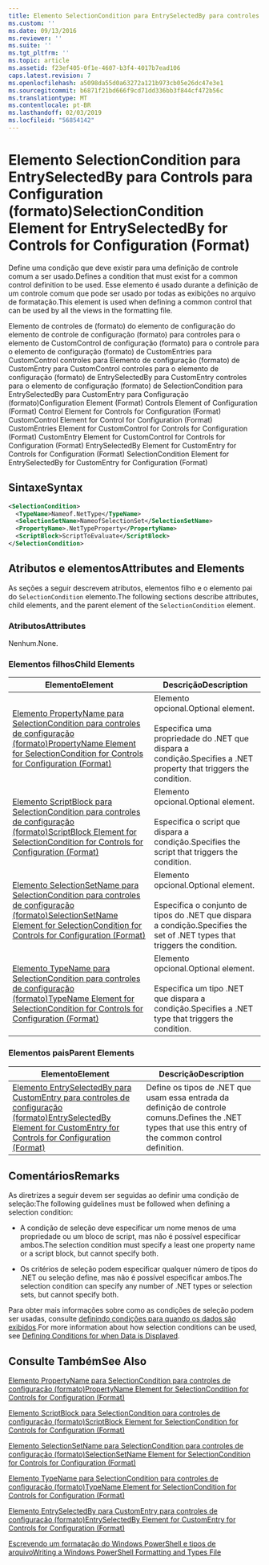 ```yaml
---
title: Elemento SelectionCondition para EntrySelectedBy para controles de configuração (formato) | Microsoft Docs
ms.custom: ''
ms.date: 09/13/2016
ms.reviewer: ''
ms.suite: ''
ms.tgt_pltfrm: ''
ms.topic: article
ms.assetid: f23ef405-0f1e-4607-b3f4-4017b7ead106
caps.latest.revision: 7
ms.openlocfilehash: a5098da55d0a63272a121b973cb05e26dc47e3e1
ms.sourcegitcommit: b6871f21bd666f9cd71dd336bb3f844cf472b56c
ms.translationtype: MT
ms.contentlocale: pt-BR
ms.lasthandoff: 02/03/2019
ms.locfileid: "56854142"
---
```

# <a name="selectioncondition-element-for-entryselectedby-for-controls-for-configuration-format"></a><span data-ttu-id="34bb4-102">Elemento SelectionCondition para EntrySelectedBy para Controls para Configuration (formato)</span><span class="sxs-lookup"><span data-stu-id="34bb4-102">SelectionCondition Element for EntrySelectedBy for Controls for Configuration (Format)</span></span>

<span data-ttu-id="34bb4-103">Define uma condição que deve existir para uma definição de controle comum a ser usado.</span><span class="sxs-lookup"><span data-stu-id="34bb4-103">Defines a condition that must exist for a common control definition to be used.</span></span> <span data-ttu-id="34bb4-104">Esse elemento é usado durante a definição de um controle comum que pode ser usado por todas as exibições no arquivo de formatação.</span><span class="sxs-lookup"><span data-stu-id="34bb4-104">This element is used when defining a common control that can be used by all the views in the formatting file.</span></span>

<span data-ttu-id="34bb4-105">Elemento de controles de (formato) do elemento de configuração do elemento de controle de configuração (formato) para controles para o elemento de CustomControl de configuração (formato) para o controle para o elemento de configuração (formato) de CustomEntries para CustomControl controles para Elemento de configuração (formato) de CustomEntry para CustomControl controles para o elemento de configuração (formato) de EntrySelectedBy para CustomEntry controles para o elemento de configuração (formato) de SelectionCondition para EntrySelectedBy para CustomEntry para Configuração (formato)</span><span class="sxs-lookup"><span data-stu-id="34bb4-105">Configuration Element (Format) Controls Element of Configuration (Format) Control Element for Controls for Configuration (Format) CustomControl Element for Control for Configuration (Format) CustomEntries Element for CustomControl for Controls for Configuration (Format) CustomEntry Element for CustomControl for Controls for Configuration (Format) EntrySelectedBy Element for CustomEntry for Controls for Configuration (Format) SelectionCondition Element for EntrySelectedBy for CustomEntry for Configuration (Format)</span></span>

## <a name="syntax"></a><span data-ttu-id="34bb4-106">Sintaxe</span><span class="sxs-lookup"><span data-stu-id="34bb4-106">Syntax</span></span>

```xml
<SelectionCondition>
  <TypeName>Nameof.NetType</TypeName>
  <SelectionSetName>NameofSelectionSet</SelectionSetName>
  <PropertyName>.NetTypeProperty</PropertyName>
  <ScriptBlock>ScriptToEvaluate</ScriptBlock>
</SelectionCondition>
```

## <a name="attributes-and-elements"></a><span data-ttu-id="34bb4-107">Atributos e elementos</span><span class="sxs-lookup"><span data-stu-id="34bb4-107">Attributes and Elements</span></span>

<span data-ttu-id="34bb4-108">As seções a seguir descrevem atributos, elementos filho e o elemento pai do `SelectionCondition` elemento.</span><span class="sxs-lookup"><span data-stu-id="34bb4-108">The following sections describe attributes, child elements, and the parent element of the `SelectionCondition` element.</span></span>

### <a name="attributes"></a><span data-ttu-id="34bb4-109">Atributos</span><span class="sxs-lookup"><span data-stu-id="34bb4-109">Attributes</span></span>

<span data-ttu-id="34bb4-110">Nenhum.</span><span class="sxs-lookup"><span data-stu-id="34bb4-110">None.</span></span>

### <a name="child-elements"></a><span data-ttu-id="34bb4-111">Elementos filhos</span><span class="sxs-lookup"><span data-stu-id="34bb4-111">Child Elements</span></span>

|<span data-ttu-id="34bb4-112">Elemento</span><span class="sxs-lookup"><span data-stu-id="34bb4-112">Element</span></span>|<span data-ttu-id="34bb4-113">Descrição</span><span class="sxs-lookup"><span data-stu-id="34bb4-113">Description</span></span>|
|-------------|-----------------|
|[<span data-ttu-id="34bb4-114">Elemento PropertyName para SelectionCondition para controles de configuração (formato)</span><span class="sxs-lookup"><span data-stu-id="34bb4-114">PropertyName Element for SelectionCondition for Controls for Configuration (Format)</span></span>](./propertyname-element-for-selectioncondition-for-controls-for-configuration-format.md)|<span data-ttu-id="34bb4-115">Elemento opcional.</span><span class="sxs-lookup"><span data-stu-id="34bb4-115">Optional element.</span></span><br /><br /> <span data-ttu-id="34bb4-116">Especifica uma propriedade do .NET que dispara a condição.</span><span class="sxs-lookup"><span data-stu-id="34bb4-116">Specifies a .NET property that triggers the condition.</span></span>|
|[<span data-ttu-id="34bb4-117">Elemento ScriptBlock para SelectionCondition para controles de configuração (formato)</span><span class="sxs-lookup"><span data-stu-id="34bb4-117">ScriptBlock Element for SelectionCondition for Controls for Configuration (Format)</span></span>](./scriptblock-element-for-selectioncondition-for-controls-for-configuration-format.md)|<span data-ttu-id="34bb4-118">Elemento opcional.</span><span class="sxs-lookup"><span data-stu-id="34bb4-118">Optional element.</span></span><br /><br /> <span data-ttu-id="34bb4-119">Especifica o script que dispara a condição.</span><span class="sxs-lookup"><span data-stu-id="34bb4-119">Specifies the script that triggers the condition.</span></span>|
|[<span data-ttu-id="34bb4-120">Elemento SelectionSetName para SelectionCondition para controles de configuração (formato)</span><span class="sxs-lookup"><span data-stu-id="34bb4-120">SelectionSetName Element for SelectionCondition for Controls for Configuration (Format)</span></span>](./selectionsetname-element-for-selectioncondition-for-controls-for-configuration-format.md)|<span data-ttu-id="34bb4-121">Elemento opcional.</span><span class="sxs-lookup"><span data-stu-id="34bb4-121">Optional element.</span></span><br /><br /> <span data-ttu-id="34bb4-122">Especifica o conjunto de tipos do .NET que dispara a condição.</span><span class="sxs-lookup"><span data-stu-id="34bb4-122">Specifies the set of .NET types that triggers the condition.</span></span>|
|[<span data-ttu-id="34bb4-123">Elemento TypeName para SelectionCondition para controles de configuração (formato)</span><span class="sxs-lookup"><span data-stu-id="34bb4-123">TypeName Element for SelectionCondition for Controls for Configuration (Format)</span></span>](./typename-element-for-selectioncondition-for-controls-for-configuration-format.md)|<span data-ttu-id="34bb4-124">Elemento opcional.</span><span class="sxs-lookup"><span data-stu-id="34bb4-124">Optional element.</span></span><br /><br /> <span data-ttu-id="34bb4-125">Especifica um tipo .NET que dispara a condição.</span><span class="sxs-lookup"><span data-stu-id="34bb4-125">Specifies a .NET type that triggers the condition.</span></span>|

### <a name="parent-elements"></a><span data-ttu-id="34bb4-126">Elementos pais</span><span class="sxs-lookup"><span data-stu-id="34bb4-126">Parent Elements</span></span>

|<span data-ttu-id="34bb4-127">Elemento</span><span class="sxs-lookup"><span data-stu-id="34bb4-127">Element</span></span>|<span data-ttu-id="34bb4-128">Descrição</span><span class="sxs-lookup"><span data-stu-id="34bb4-128">Description</span></span>|
|-------------|-----------------|
|[<span data-ttu-id="34bb4-129">Elemento EntrySelectedBy para CustomEntry para controles de configuração (formato)</span><span class="sxs-lookup"><span data-stu-id="34bb4-129">EntrySelectedBy Element for CustomEntry for Controls for Configuration (Format)</span></span>](./entryselectedby-element-for-customentry-for-controls-for-configuration-format.md)|<span data-ttu-id="34bb4-130">Define os tipos de .NET que usam essa entrada da definição de controle comuns.</span><span class="sxs-lookup"><span data-stu-id="34bb4-130">Defines the .NET types that use this entry of the common control definition.</span></span>|

## <a name="remarks"></a><span data-ttu-id="34bb4-131">Comentários</span><span class="sxs-lookup"><span data-stu-id="34bb4-131">Remarks</span></span>

<span data-ttu-id="34bb4-132">As diretrizes a seguir devem ser seguidas ao definir uma condição de seleção:</span><span class="sxs-lookup"><span data-stu-id="34bb4-132">The following guidelines must be followed when defining a selection condition:</span></span>

- <span data-ttu-id="34bb4-133">A condição de seleção deve especificar um nome menos de uma propriedade ou um bloco de script, mas não é possível especificar ambos.</span><span class="sxs-lookup"><span data-stu-id="34bb4-133">The selection condition must specify a least one property name or a script block, but cannot specify both.</span></span>

- <span data-ttu-id="34bb4-134">Os critérios de seleção podem especificar qualquer número de tipos do .NET ou seleção define, mas não é possível especificar ambos.</span><span class="sxs-lookup"><span data-stu-id="34bb4-134">The selection condition can specify any number of .NET types or selection sets, but cannot specify both.</span></span>

<span data-ttu-id="34bb4-135">Para obter mais informações sobre como as condições de seleção podem ser usadas, consulte [definindo condições para quando os dados são exibidos](./defining-conditions-for-displaying-data.md).</span><span class="sxs-lookup"><span data-stu-id="34bb4-135">For more information about how selection conditions can be used, see [Defining Conditions for when Data is Displayed](./defining-conditions-for-displaying-data.md).</span></span>

## <a name="see-also"></a><span data-ttu-id="34bb4-136">Consulte Também</span><span class="sxs-lookup"><span data-stu-id="34bb4-136">See Also</span></span>

[<span data-ttu-id="34bb4-137">Elemento PropertyName para SelectionCondition para controles de configuração (formato)</span><span class="sxs-lookup"><span data-stu-id="34bb4-137">PropertyName Element for SelectionCondition for Controls for Configuration (Format)</span></span>](./propertyname-element-for-selectioncondition-for-controls-for-configuration-format.md)

[<span data-ttu-id="34bb4-138">Elemento ScriptBlock para SelectionCondition para controles de configuração (formato)</span><span class="sxs-lookup"><span data-stu-id="34bb4-138">ScriptBlock Element for SelectionCondition for Controls for Configuration (Format)</span></span>](./scriptblock-element-for-selectioncondition-for-controls-for-configuration-format.md)

[<span data-ttu-id="34bb4-139">Elemento SelectionSetName para SelectionCondition para controles de configuração (formato)</span><span class="sxs-lookup"><span data-stu-id="34bb4-139">SelectionSetName Element for SelectionCondition for Controls for Configuration (Format)</span></span>](./selectionsetname-element-for-selectioncondition-for-controls-for-configuration-format.md)

[<span data-ttu-id="34bb4-140">Elemento TypeName para SelectionCondition para controles de configuração (formato)</span><span class="sxs-lookup"><span data-stu-id="34bb4-140">TypeName Element for SelectionCondition for Controls for Configuration (Format)</span></span>](./typename-element-for-selectioncondition-for-controls-for-configuration-format.md)

[<span data-ttu-id="34bb4-141">Elemento EntrySelectedBy para CustomEntry para controles de configuração (formato)</span><span class="sxs-lookup"><span data-stu-id="34bb4-141">EntrySelectedBy Element for CustomEntry for Controls for Configuration (Format)</span></span>](./entryselectedby-element-for-customentry-for-controls-for-configuration-format.md)

[<span data-ttu-id="34bb4-142">Escrevendo um formatação do Windows PowerShell e tipos de arquivo</span><span class="sxs-lookup"><span data-stu-id="34bb4-142">Writing a Windows PowerShell Formatting and Types File</span></span>](./writing-a-powershell-formatting-file.md)
